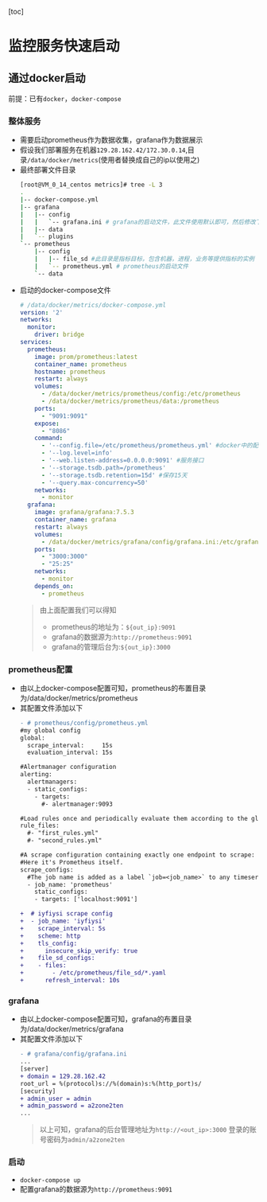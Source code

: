 [toc]

# 监控服务快速启动
## 通过docker启动
前提：已有`docker`，`docker-compose`

### 整体服务
* 需要启动prometheus作为数据收集，grafana作为数据展示
* 假设我们部署服务在机器`129.28.162.42/172.30.0.14`,目录`/data/docker/metrics`(使用者替换成自己的ip以使用之)
* 最终部署文件目录
    ```sh
    [root@VM_0_14_centos metrics]# tree -L 3
    .
    |-- docker-compose.yml
    |-- grafana
    |   |-- config
    |   |   `-- grafana.ini # grafana的启动文件，此文件使用默认即可，然后修改下登录的账号密码
    |   |-- data
    |   `-- plugins
    `-- prometheus
        |-- config
        |   |-- file_sd #此目录是指标目标，包含机器，进程，业务等提供指标的实例
        |   `-- prometheus.yml # prometheus的启动文件
        `-- data
    ```
* 启动的docker-compose文件
    ```yaml
    # /data/docker/metrics/docker-compose.yml
    version: '2'
    networks:
      monitor:
        driver: bridge
    services:
      prometheus:
        image: prom/prometheus:latest
        container_name: prometheus
        hostname: prometheus
        restart: always
        volumes:
          - /data/docker/metrics/prometheus/config:/etc/prometheus
          - /data/docker/metrics/prometheus/data:/prometheus
        ports:
          - "9091:9091"
        expose:
          - "8086"
        command:
          - '--config.file=/etc/prometheus/prometheus.yml' #docker中的配置文件
          - '--log.level=info'
          - '--web.listen-address=0.0.0.0:9091' #服务接口
          - '--storage.tsdb.path=/prometheus'
          - '--storage.tsdb.retention=15d' #保存15天
          - '--query.max-concurrency=50'
        networks:
          - monitor
      grafana:
        image: grafana/grafana:7.5.3
        container_name: grafana
        restart: always
        volumes:
          - /data/docker/metrics/grafana/config/grafana.ini:/etc/grafana/grafana.ini
        ports:
          - "3000:3000"
          - "25:25"
        networks:
          - monitor
        depends_on:
          - prometheus
    ```
    > 由上面配置我们可以得知
    > * prometheus的地址为：`${out_ip}:9091`
    > * grafana的数据源为:`http://prometheus:9091`
    > * grafana的管理后台为:`${out_ip}:3000`

### prometheus配置
* 由以上docker-compose配置可知，prometheus的布置目录为/data/docker/metrics/prometheus
* 其配置文件添加以下
    ```diff
    - # prometheus/config/prometheus.yml
    #my global config
    global:
      scrape_interval:     15s 
      evaluation_interval: 15s 

    #Alertmanager configuration
    alerting:
      alertmanagers:
      - static_configs:
        - targets:
          #- alertmanager:9093

    #Load rules once and periodically evaluate them according to the global     'evaluation_interval'.
    rule_files:
      #- "first_rules.yml"
      #- "second_rules.yml"

    #A scrape configuration containing exactly one endpoint to scrape:
    #Here it's Prometheus itself.
    scrape_configs:
      #The job name is added as a label `job=<job_name>` to any timeseries scraped from this config.
      - job_name: 'prometheus'
        static_configs:
        - targets: ['localhost:9091']

    +  # iyfiysi scrape config
    +  - job_name: 'iyfiysi'
    +    scrape_interval: 5s
    +    scheme: http
    +    tls_config:
    +      insecure_skip_verify: true
    +    file_sd_configs:
    +    - files:
    +        - /etc/prometheus/file_sd/*.yaml
    +      refresh_interval: 10s
    ```
### grafana
* 由以上docker-compose配置可知，grafana的布置目录为/data/docker/metrics/grafana
* 其配置文件添加以下
    ```diff
    - # grafana/config/grafana.ini
    ...
    [server]
    + domain = 129.28.162.42
    root_url = %(protocol)s://%(domain)s:%(http_port)s/
    [security]
    + admin_user = admin
    + admin_password = a2zone2ten
    ...
    ```
    > 以上可知，grafana的后台管理地址为`http://<out_ip>:3000`
    > 登录的账号密码为`admin/a2zone2ten`
### 启动
* `docker-compose up`
* 配置grafana的数据源为`http://prometheus:9091`